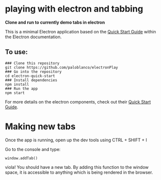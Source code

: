 # playing with electron and tabbing

**Clone and run to currently demo tabs in electron**

This is a minimal Electron application based on the [Quick Start Guide](https://electronjs.org/docs/tutorial/quick-start) within the Electron documentation.

## To use:

```
### Clone this repository
git clone https://github.com/paloblanco/electronPlay
### Go into the repository
cd electron-quick-start
### Install dependencies
npm install
### Run the app
npm start
```

For more details on the electron components, check out their [Quick Start Guide](https://electronjs.org/docs/tutorial/quick-start).

# Making new tabs

Once the app is running, open up the dev tools using CTRL + SHIFT + I

Go to the console and type:
```
window.addTab()
```
viola! You should have a new tab. By adding this function to the window space, it is accessible to anything which is being rendered in the browser.
